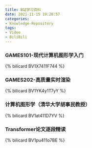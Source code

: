 ```yaml
---
title: B站学习资料
date: 2021-11-15 19:28:57
categories:
- Knowledge-Repository
tags:
- Video
- BiliBili
---
```


### GAMES101-现代计算机图形学入门

{% bilicard BV1X7411F744 %}



### GAMES202-高质量实时渲染

{% bilicard BV1YK4y1T7yY %}



### 计算机图形学（清华大学胡事民教授）

{% bilicard BV1at411D7YV %}



### Transformer论文逐段精读

{% bilicard BV1pu411o7BE %}







